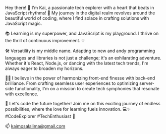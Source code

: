 Hey there! 👋 I'm Kai, a passionate tech explorer with a heart that beats in JavaScript rhythms! 🚀 My journey in the digital realm revolves around the beautiful world of coding, where I find solace in crafting solutions with JavaScript magic.

📚 Learning is my superpower, and JavaScript is my playground. I thrive on the thrill of continuous improvement. 💡

🛠️ Versatility is my middle name. Adapting to new and andy programming languages and libraries is not just a challenge; it's an exhilarating adventure. Whether it's React, Node.js, or dancing with the latest tech trends, I'm always eager to broaden my horizons.

👨‍💻 I believe in the power of harmonizing front-end finesse with back-end brilliance. From crafting seamless user experiences to optimizing server-side functionality, I'm on a mission to create tech symphonies that resonate with excellence.

🌟 Let's code the future together! Join me on this exciting journey of endless possibilities, where the love for learning fuels innovation. 💻✨ #CodeExplorer #TechEnthusiast 🚀

📫 kaimosalalima@gmail.com

<!---
lkaimo/lkaimo is a ✨ special ✨ repository because its `README.md` (this file) appears on your GitHub profile.
You can click the Preview link to take a look at your changes.
--->
